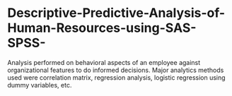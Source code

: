 # Descriptive-Predictive-Analysis-of-Human-Resources-using-SAS-SPSS-
Analysis performed on behavioral aspects of an employee against organizational features to do informed decisions. Major analytics methods used were correlation matrix, regression analysis, logistic regression using dummy variables, etc.
